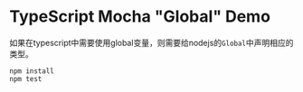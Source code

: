 TypeScript Mocha "Global" Demo
==============================

如果在typescript中需要使用global变量，则需要给nodejs的`Global`中声明相应的类型。

```
npm install
npm test
```
